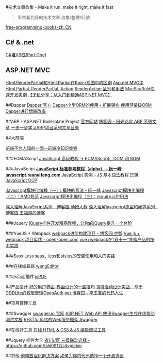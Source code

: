 #技术文章收集 - Make it run, make it right, make it fast
> 平常看到好的技术文章 收集\整理\归纳

[free-programming-books-zh_CN](https://github.com/justjavac/free-programming-books-zh_CN)

## C# & .net
[C#堆VS栈(Part One)](http://www.cnblogs.com/cuiyansong/p/4413514.html)

## ASP.NET MVC
[Html.RenderPartial和Html.Partial在Razor视图中的区别](http://www.cnblogs.com/beiguren/archive/2012/03/20/2407946.html)
[Asp.net MVC中Html.Partial, RenderPartial, Action,RenderAction 区别和用法](http://www.cnblogs.com/gesenkof99/archive/2013/06/03/3115052.html)
[MvcScaffold快速开发实例](http://www.cnblogs.com/n-pei/archive/2011/04/17/2019046.html)
[【无私分享：从入门到精通ASP.NET MVC】](http://www.cnblogs.com/yuangang/p/5524255.html)


##Dapper
[Dapper 官方](https://github.com/StackExchange/dapper-dot-net)
[Dapper小型ORM的使用 - 扩展架构](http://www.cnblogs.com/qtqq/p/4280245.html)
[使用轻量级ORM Dapper进行增删改查](http://www.cnblogs.com/huangkaiyan10/p/4640548.html)


##ABP - ASP.NET Boilerplate Project 
[官方网站](http://www.aspnetboilerplate.com)
[博客园 - 阳光铭睿 ABP 系列文章](http://www.cnblogs.com/mienreal/p/4528470.html)
[一步一步学习ABP项目系列文章目录](http://www.cnblogs.com/yinrq/p/5520470.html)

##大前端

[前端不为人知的一面--前端冷知识集锦](http://www.cnblogs.com/Wayou/p/things_you_dont_know_about_frontend.html)

###ECMAScript
[JavaScript 高级教程 -> ECMAScript、DOM 和 BOM](http://www.w3school.com.cn/js/pro_js_implement.asp)

###JavaScript
**[JavaScript 标准参考教程（alpha） - 阮一峰 javascript.raunyifeng.com](http://javascript.ruanyifeng.com/)**
[JavaScript 实例 - JS 基本语法教程](http://www.w3school.com.cn/example/jseg_examples.asp)
[玩转JavaScript OOP](http://www.cnblogs.com/keepfool/p/5562613.html)


[Javascript模块化编程（一）：模块的写法  - 阮一峰](http://www.ruanyifeng.com/blog/2012/10/javascript_module.html)
[Javascript模块化编程（二）：AMD规范](http://www.ruanyifeng.com/blog/2012/10/asynchronous_module_definition.html)
[Javascript模块化编程（三）：require.js的用法](http://www.ruanyifeng.com/blog/2012/11/require_js.html)


[深入理解JavaScript系列 - 博客园 汤姆大叔](http://www.cnblogs.com/TomXu/archive/2011/12/15/2288411.html)
[深入理解javascript原型和闭包系列 - 博客园 王福朋的博客](http://www.cnblogs.com/wangfupeng1988/p/4001284.html)

###Jquery
[jQuery插件开发精品教程，让你的jQuery提升一个台阶](http://www.cnblogs.com/Wayou/p/jquery_plugin_tutorial.html)


###VueJS + Webpack
[webpack进阶构建项目 - 博客园 空智](http://www.cnblogs.com/tugenhua0707/p/5576262.html)
[Vue.js + webpack 项目实践 - open-open.com](http://www.open-open.com/lib/view/open1435200052247.html)
[vue+webpack在“双十一”导购产品的技术实践](http://www.open-open.com/lib/view/open1448519187360.html)

###Sass Less 
[sass、less和stylus的安装使用和入门实践](http://caibaojian.com/sass-less-stylus.html)

###在线编辑器
[wangEditor](http://wangeditor.github.io/)


###js页面插件
[jsPDF](http://www.jq22.com/demo/jsPDF-master/)

##产品设计
[好的用户界面-界面设计的一些技巧](http://www.cnblogs.com/Wayou/p/goodui.html)
[领域驱动设计实战—基于DDDLite的权限管理OpenAuth.net 博客园 - 李玉宝的代码人生](http://www.cnblogs.com/yubaolee/p/OpenAuth.html)


##项目管理工具

###Swagger
[swagger.io 官网](http://swagger.io/)
[ASP.NET Web API 使用Swagger生成在线帮助测试文档](http://www.cnblogs.com/yxlblogs/p/4075932.html)
[RESTful风格的Web服务框架 Swagger](http://www.oschina.net/p/swagger)


##在线好工具
[在线  HTML & CSS & JS 编辑调试工具](http://jsbin.com/)


##Jquery 插件大全
[省/市/区 三级联动选择 - https://github.com/tshi0912/citypicker ](https://github.com/tshi0912/citypicker)


##其他
[前端数理化解决方案](http://gongshi.baidu.com/)
[如何为你的代码选择一个开源协议](http://www.cnblogs.com/Wayou/p/how_to_choose_a_license.html)
